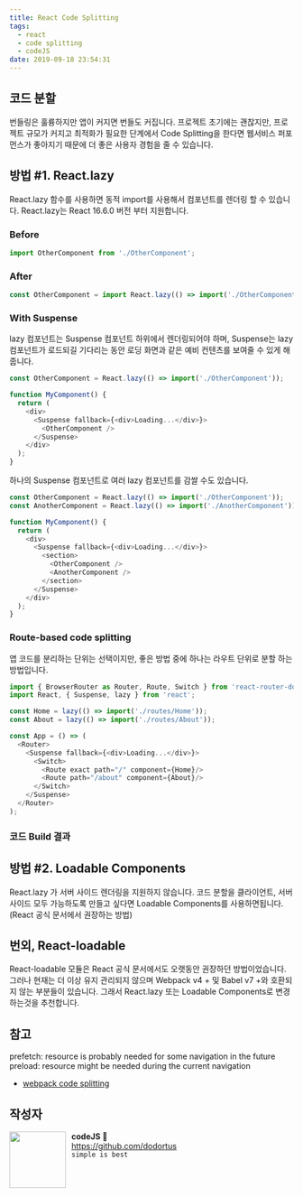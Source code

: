 ```yaml
---
title: React Code Splitting
tags:
  - react
  - code splitting
  - codeJS
date: 2019-09-18 23:54:31
---
```


## 코드 분할

번들링은 훌륭하지만 앱이 커지면 번들도 커집니다. 프로젝트 초기에는 괜찮지만, 프로젝트 규모가 커지고 최적화가 필요한 단계에서 Code Splitting을 한다면 웹서비스 퍼포먼스가 좋아지기 때문에 더 좋은 사용자 경험을 줄 수 있습니다.

## 방법 #1. React.lazy
React.lazy 함수를 사용하면 동적 import를 사용해서 컴포넌트를 렌더링 할 수 있습니다.
React.lazy는 React 16.6.0 버전 부터 지원합니다. 

### Before
``` javascript
import OtherComponent from './OtherComponent';
```

### After
``` javascript
const OtherComponent = import React.lazy(() => import('./OtherComponent'));
```

### With Suspense
lazy 컴포넌트는 Suspense 컴포넌트 하위에서 렌더링되어야 하며, Suspense는 lazy 컴포넌트가 로드되길 기다리는 동안 로딩 화면과 같은 예비 컨텐츠를 보여줄 수 있게 해줍니다.
``` javascript
const OtherComponent = React.lazy(() => import('./OtherComponent'));

function MyComponent() {
  return (
    <div>
      <Suspense fallback={<div>Loading...</div>}>
        <OtherComponent />
      </Suspense>
    </div>
  );
}
```

하나의 Suspense 컴포넌트로 여러 lazy 컴포넌트를 감쌀 수도 있습니다.
``` javascript
const OtherComponent = React.lazy(() => import('./OtherComponent'));
const AnotherComponent = React.lazy(() => import('./AnotherComponent'));

function MyComponent() {
  return (
    <div>
      <Suspense fallback={<div>Loading...</div>}>
        <section>
          <OtherComponent />
          <AnotherComponent />
        </section>
      </Suspense>
    </div>
  );
}
```

### Route-based code splitting
앱 코드를 분리하는 단위는 선택이지만, 좋은 방법 중에 하나는 라우트 단위로 분할 하는 방법입니다.
``` javascript
import { BrowserRouter as Router, Route, Switch } from 'react-router-dom';
import React, { Suspense, lazy } from 'react';

const Home = lazy(() => import('./routes/Home'));
const About = lazy(() => import('./routes/About'));

const App = () => (
  <Router>
    <Suspense fallback={<div>Loading...</div>}>
      <Switch>
        <Route exact path="/" component={Home}/>
        <Route path="/about" component={About}/>
      </Switch>
    </Suspense>
  </Router>
);
```

### 코드 Build 결과 
 

 
###

## 방법 #2. Loadable Components
React.lazy 가 서버 사이드 렌더링을 지원하지 않습니다. 코드 분할을 클라이언트, 서버사이드 모두 가능하도록 만들고 싶다면 Loadable Components를 사용하면됩니다. (React 공식 문서에서 권장하는 방법)





## 번외, React-loadable
React-loadable 모듈은 React 공식 문서에서도 오랫동안 권장하던 방법이었습니다. 그러나 현재는 더 이상 유지 관리되지 않으며 Webpack v4 + 및 Babel v7 +와 호환되지 않는 부분들이 있습니다.
그래서 React.lazy 또는 Loadable Components로 변경하는것을 추천합니다.

## 참고

prefetch: resource is probably needed for some navigation in the future
preload: resource might be needed during the current navigation

- [webpack code splitting](https://webpack.js.org/guides/code-splitting/)

## 작성자

<img src="https://avatars2.githubusercontent.com/u/1393664?s=200&v=4" width="100" align="left" style="margin-right: 10px">

**codeJS 🐘**<br>https://github.com/dodortus<br>`simple is best`
